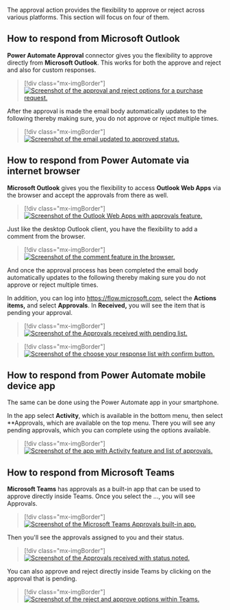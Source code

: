 The approval action provides the flexibility to approve or reject across various platforms. This section will focus on four of them.

## How to respond from Microsoft Outlook

**Power Automate Approval** connector gives you the flexibility to approve directly from **Microsoft Outlook**. This works for both the approve and reject and also for custom responses.

> [!div class="mx-imgBorder"]
> [![Screenshot of the approval and reject options for a purchase request.](../media/approvals-request.png)](../media/approvals-request.png#lightbox)

After the approval is made the email body automatically updates to the following thereby making sure, you do not approve or reject multiple times.

> [!div class="mx-imgBorder"]
> [![Screenshot of the email updated to approved status.](../media/after-approval.png)](../media/after-approval.png#lightbox)

## How to respond from Power Automate via internet browser

**Microsoft Outlook** gives you the flexibility to access **Outlook Web Apps** via the browser and accept the approvals from there as well.

> [!div class="mx-imgBorder"]
> [![Screenshot of the Outlook Web Apps with approvals feature.](../media/accept-approval-browser.png)](../media/accept-approval-browser.png#lightbox)

Just like the desktop Outlook client, you have the flexibility to add a comment from the browser.

> [!div class="mx-imgBorder"]
> [![Screenshot of the comment feature in the browser.](../media/respond-browser-comment.png)](../media/respond-browser-comment.png#lightbox)

And once the approval process has been completed the email body automatically updates to the following thereby making sure you do not approve or reject multiple times.

In addition, you can log into <https://flow.microsoft.com>, select the **Actions items,** and select **Approvals**. In **Received,** you will see the item that is pending your approval.

> [!div class="mx-imgBorder"]
> [![Screenshot of the Approvals received with pending list.](../media/approve-power-automate.png)](../media/approve-power-automate.png#lightbox)

> [!div class="mx-imgBorder"]
> [![Screenshot of the choose your response list with confirm button.](../media/choose-response.png)](../media/choose-response.png#lightbox)

## How to respond from Power Automate mobile device app

The same can be done using the Power Automate app in your smartphone.

In the app select **Activity**, which is available in the bottom menu, then select **Approvals, which are available on the top menu. There you will see any pending approvals, which you can complete using the options available.

> [!div class="mx-imgBorder"]
> [![Screenshot of the app with Activity feature and list of approvals.](../media/respond-smart-device.png)](../media/respond-smart-device.png#lightbox)

## How to respond from Microsoft Teams

**Microsoft Teams** has approvals as a built-in app that can be used to approve directly inside Teams. Once you select the ..., you will see Approvals.

> [!div class="mx-imgBorder"]
> [![Screenshot of the Microsoft Teams Approvals built-in app.](../media/approvals.png)](../media/approvals.png#lightbox)

Then you'll see the approvals assigned to you and their status.

> [!div class="mx-imgBorder"]
> [![Screenshot of the Approvals received with status noted.](../media/teams-approval-status.png)](../media/teams-approval-status.png#lightbox)

You can also approve and reject directly inside Teams by clicking on the approval that is pending.

> [!div class="mx-imgBorder"]
> [![Screenshot of the reject and approve options within Teams.](../media/approve-reject-teams.png)](../media/approve-reject-teams.png#lightbox)